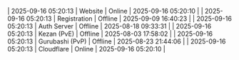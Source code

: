 | 2025-09-16 05:20:13 | Website | Online | 2025-09-16 05:20:10 |
| 2025-09-16 05:20:13 | Registration | Offline | 2025-09-09 16:40:23 |
| 2025-09-16 05:20:13 | Auth Server | Offline | 2025-08-18 09:33:31 |
| 2025-09-16 05:20:13 | Kezan (PvE) | Offline | 2025-08-03 17:58:02 |
| 2025-09-16 05:20:13 | Gurubashi (PvP) | Offline | 2025-08-23 21:44:06 |
| 2025-09-16 05:20:13 | Cloudflare | Online | 2025-09-16 05:20:10 |
